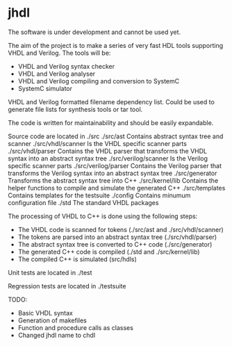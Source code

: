 # jhdl

The software is under development and cannot be used yet.

The aim of the project is to make a series of very fast HDL tools supporting VHDL and Verilog. The tools will be:

* VHDL and Verilog syntax checker
* VHDL and Verilog analyser
* VHDL and Verilog compiling and conversion to SystemC
* SystemC simulator

VHDL and Verilog formatted filename dependency list. Could be used to generate file lists for synthesis tools or tar tool.

The code is written for maintainability and should be easily expandable.

Source code are located in ./src
 ./src/ast              Contains abstract syntax tree and scanner
 ./src/vhdl/scanner     Is the VHDL specific scanner parts
 ./src/vhdl/parser      Contains the VHDL parser that transforms the VHDL syntax into an abstract syntax tree
 ./src/verilog/scanner  Is the Verilog specific scanner parts
 ./src/verilog/parser   Contains the Verilog parser that transforms the Verilog syntax into an abstract syntax tree
 ./src/generator        Transforms the abstract syntax tree into C++
 ./src/kernel/lib       Contains the helper functions to compile and simulate the generated C++
 ./src/templates        Contains templates for the testsuite
 ./config               Contains minumum configuration file
 ./std                  The standard VHDL packages

The processing of VHDL to C++ is done using the following steps:
* The VHDL code is scanned for tokens (./src/ast and ./src/vhdl/scanner)
* The tokens are parsed into an abstract syntax tree (./src/vhdl/parser)
* The abstract syntax tree is converted to C++ code (./src/generator)
* The generated C++ code is compiled (./std and ./src/kernel/lib)
* The compiled C++ is simulated (src/hdls)

Unit tests are located in ./test

Regression tests are located in ./testsuite

TODO:

* Basic VHDL syntax
* Generation of makefiles
* Function and procedure calls as classes
* Changed jhdl name to chdl
